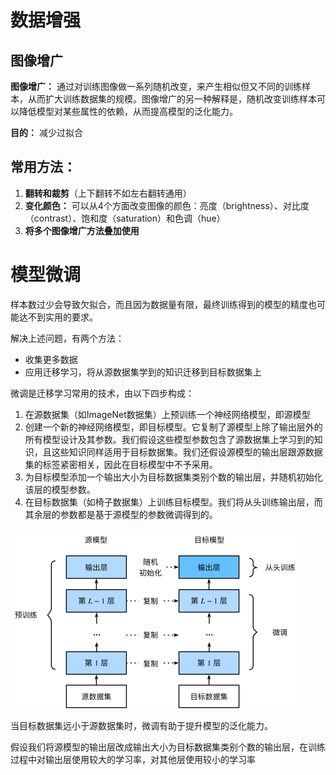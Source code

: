 # 数据增强

## 图像增广

**图像增广：** 通过对训练图像做一系列随机改变，来产生相似但又不同的训练样本，从而扩大训练数据集的规模。图像增广的另一种解释是，随机改变训练样本可以降低模型对某些属性的依赖，从而提高模型的泛化能力。

**目的：** 减少过拟合

## 常用方法：
1. **翻转和裁剪**（上下翻转不如左右翻转通用）
2. **变化颜色：** 可以从4个方面改变图像的颜色：亮度（brightness）、对比度（contrast）、饱和度（saturation）和色调（hue）
3. **将多个图像增广方法叠加使用**

# 模型微调

样本数过少会导致欠拟合，而且因为数据量有限，最终训练得到的模型的精度也可能达不到实用的要求。

解决上述问题，有两个方法：

- 收集更多数据
- 应用迁移学习，将从源数据集学到的知识迁移到目标数据集上

微调是迁移学习常用的技术，由以下四步构成：
1. 在源数据集（如ImageNet数据集）上预训练一个神经网络模型，即源模型
2. 创建一个新的神经网络模型，即目标模型。它复制了源模型上除了输出层外的所有模型设计及其参数。我们假设这些模型参数包含了源数据集上学习到的知识，且这些知识同样适用于目标数据集。我们还假设源模型的输出层跟源数据集的标签紧密相关，因此在目标模型中不予采用。
3. 为目标模型添加一个输出大小为目标数据集类别个数的输出层，并随机初始化该层的模型参数。
4. 在目标数据集（如椅子数据集）上训练目标模型。我们将从头训练输出层，而其余层的参数都是基于源模型的参数微调得到的。

![](image\q5u3kayjap.png)

当目标数据集远小于源数据集时，微调有助于提升模型的泛化能力。

假设我们将源模型的输出层改成输出大小为目标数据集类别个数的输出层，在训练过程中对输出层使用较大的学习率，对其他层使用较小的学习率

